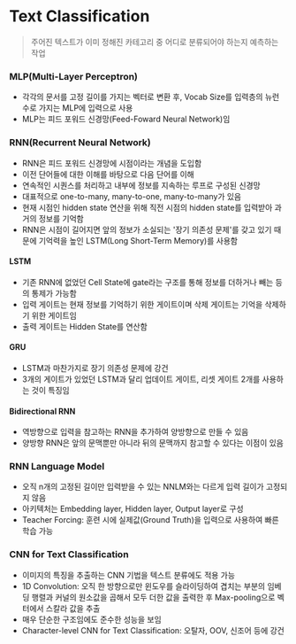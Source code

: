 # Text Classification
> 주어진 텍스트가 이미 정해진 카테고리 중 어디로 분류되어야 하는지 예측하는 작업

### MLP(Multi-Layer Perceptron)
- 각각의 문서를 고정 길이를 가지는 벡터로 변환 후, Vocab Size를 입력층의 뉴런 수로 가지는 MLP에 입력으로 사용
- MLP는 피드 포워드 신경망(Feed-Foward Neural Network)임

### RNN(Recurrent Neural Network)
- RNN은 피드 포워드 신경망에 시점이라는 개념을 도입함
- 이전 단어들에 대한 이해를 바탕으로 다음 단어를 이해
- 연속적인 시퀀스를 처리하고 내부에 정보를 지속하는 루프로 구성된 신경망
- 대표적으로 one-to-many, many-to-one, many-to-many가 있음
- 현재 시점인 hidden state 연산을 위해 직전 시점의 hidden state를 입력받아 과거의 정보를 기억함
- RNN은 시점이 길어지면 앞의 정보가 소실되는 '장기 의존성 문제'를 갖고 있기 때문에 기억력을 높인 LSTM(Long Short-Term Memory)를 사용함
#### LSTM
- 기존 RNN에 없었던 Cell State에 gate라는 구조를 통해 정보를 더하거나 빼는 등의 통제가 가능함
- 입력 게이트는 현재 정보를 기억하기 위한 게이트이며 삭제 게이트는 기억을 삭제하기 위한 게이트임
- 출력 게이트는 Hidden State를 연산함
#### GRU
- LSTM과 마찬가지로 장기 의존성 문제에 강건
- 3개의 게이트가 있었던 LSTM과 달리 업데이트 게이트, 리셋 게이트 2개를 사용하는 것이 특징임
#### Bidirectional RNN
- 역방향으로 입력을 참고하는 RNN을 추가하여 양방향으로 만들 수 있음
- 양방향 RNN은 앞의 문맥뿐만 아니라 뒤의 문맥까지 참고할 수 있다는 이점이 있음
### RNN Language Model
- 오직 n개의 고정된 길이만 입력받을 수 있는 NNLM와는 다르게 입력 길이가 고정되지 않음
- 아키텍처는 Embedding layer, Hidden layer, Output layer로 구성
- Teacher Forcing: 훈련 시에 실제값(Ground Truth)을 입력으로 사용하여 빠른 학습 가능
### CNN for Text Classification
- 이미지의 특징을 추출하는 CNN 기법을 텍스트 분류에도 적용 가능
- 1D Convolution: 오직 한 방향으로만 윈도우를 슬라이딩하여 겹치는 부분의 임베딩 행렬과 커널의 원소값을 곱해서 모두 더한 값을 출력한 후 Max-pooling으로 벡터에서 스칼라 값을 추출
- 매우 단순한 구조임에도 준수한 성능을 보임
- Character-level CNN for Text Classification: 오탈자, OOV, 신조어 등에 강건
